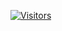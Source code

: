 [![Visitors](https://api.visitorbadge.io/api/visitors?path=https%3A%2F%2Fgithub.com%2FAzeem000011111111%2FAzeem000011111111&labelColor=%23697689&countColor=%2337d67a&style=plastic)](https://visitorbadge.io/status?path=https%3A%2F%2Fgithub.com%2FAzeem000011111111%2FAzeem000011111111)
